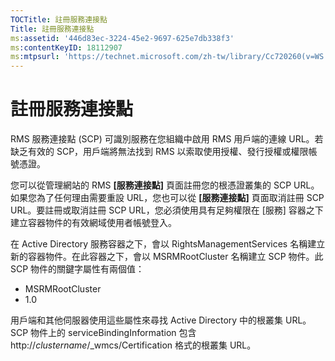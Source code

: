 ```yaml
---
TOCTitle: 註冊服務連接點
Title: 註冊服務連接點
ms:assetid: '446d83ec-3224-45e2-9697-625e7db338f3'
ms:contentKeyID: 18112907
ms:mtpsurl: 'https://technet.microsoft.com/zh-tw/library/Cc720260(v=WS.10)'
---
```


註冊服務連接點
==============

RMS 服務連接點 (SCP) 可識別服務在您組織中啟用 RMS 用戶端的連線 URL。若缺乏有效的 SCP，用戶端將無法找到 RMS 以索取使用授權、發行授權或權限帳號憑證。

您可以從管理網站的 RMS **\[服務連接點\]** 頁面註冊您的根憑證叢集的 SCP URL。如果您為了任何理由需要重設 URL，您也可以從 **\[服務連接點\]** 頁面取消註冊 SCP URL。要註冊或取消註冊 SCP URL，您必須使用具有足夠權限在 \[服務\] 容器之下建立容器物件的有效網域使用者帳號登入。

在 Active Directory 服務容器之下，會以 RightsManagementServices 名稱建立新的容器物件。在此容器之下，會以 MSRMRootCluster 名稱建立 SCP 物件。此 SCP 物件的關鍵字屬性有兩個值：

-   MSRMRootCluster
-   1.0

用戶端和其他伺服器使用這些屬性來尋找 Active Directory 中的根叢集 URL。SCP 物件上的 serviceBindingInformation 包含 http://*clustername*/\_wmcs/Certification 格式的根叢集 URL。

